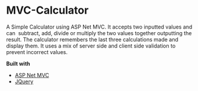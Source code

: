 # MVC-Calculator

A Simple Calculator using ASP Net MVC. It accepts two inputted values and can  subtract, add, divide or multiply the two values together outputting the result. The calculator remembers the last three calculations made and display them. It uses a mix of server side and client side validation to prevent incorrect values. 

<b>Built with</b>
- [ASP Net MVC](https://www.asp.net)
- [JQuery](https://jquery.com/)
